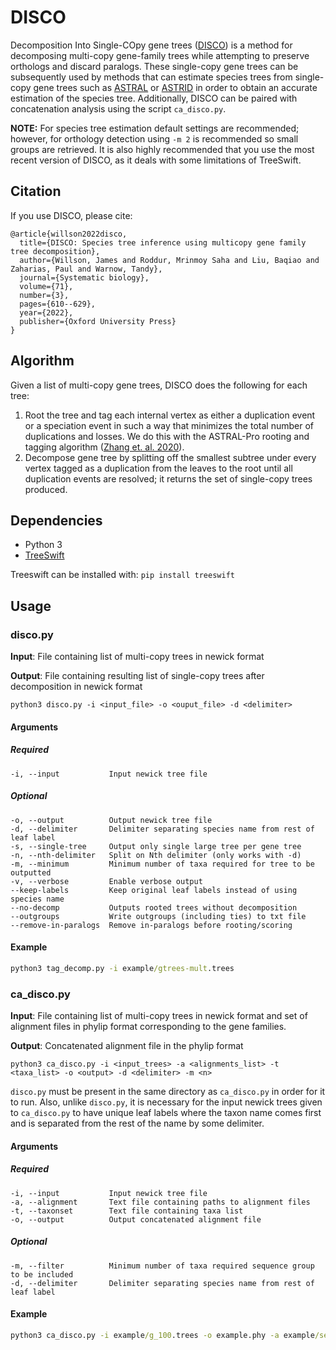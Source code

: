 # DISCO

Decomposition Into Single-COpy gene trees ([DISCO](https://doi.org/10.1093/sysbio/syab070)) is a method for decomposing multi-copy gene-family trees while attempting to preserve orthologs and discard paralogs. These single-copy gene trees can be subsequently used by methods that can estimate species trees from single-copy gene trees such as [ASTRAL](https://github.com/smirarab/ASTRAL) or [ASTRID](https://github.com/pranjalv123/ASTRID) in order to obtain an accurate estimation of the species tree. Additionally, DISCO can be paired with concatenation analysis using the script `ca_disco.py`. 

**NOTE:** For species tree estimation default settings are recommended; however, for orthology detection using `-m 2` is recommended so small groups are retrieved. It is also highly recommended that you use the most recent version of DISCO, as it deals with some limitations of TreeSwift.

## Citation

If you use DISCO, please cite:
```
@article{willson2022disco,
  title={DISCO: Species tree inference using multicopy gene family tree decomposition},
  author={Willson, James and Roddur, Mrinmoy Saha and Liu, Baqiao and Zaharias, Paul and Warnow, Tandy},
  journal={Systematic biology},
  volume={71},
  number={3},
  pages={610--629},
  year={2022},
  publisher={Oxford University Press}
}
```

## Algorithm

Given a list of multi-copy gene trees, DISCO does the following for each tree:

1. Root the tree and tag each internal vertex as either a duplication event or a speciation event in such a way that minimizes the total number of duplications and losses. We do this with the ASTRAL-Pro rooting and tagging algorithm ([Zhang et. al. 2020](https://doi.org/10.1093/molbev/msaa139)).
2. Decompose gene tree by splitting off the smallest subtree under every vertex tagged as a duplication from the leaves to the root until all duplication events are resolved; it returns the set of single-copy trees produced.

## Dependencies

- Python 3
- [TreeSwift](https://github.com/niemasd/TreeSwift)

Treeswift can be installed with: `pip install treeswift`

## Usage

### disco.py

**Input**: File containing list of multi-copy trees in newick format

**Output**: File containing resulting list of single-copy trees after decomposition in newick format

```
python3 disco.py -i <input_file> -o <ouput_file> -d <delimiter>
```

#### Arguments

##### Required

```
-i, --input           Input newick tree file
```

##### Optional

```
-o, --output          Output newick tree file
-d, --delimiter       Delimiter separating species name from rest of leaf label
-s, --single-tree     Output only single large tree per gene tree 
-n, --nth-delimiter   Split on Nth delimiter (only works with -d)
-m, --minimum         Minimum number of taxa required for tree to be outputted
-v, --verbose         Enable verbose output
--keep-labels         Keep original leaf labels instead of using species name
--no-decomp           Outputs rooted trees without decomposition
--outgroups           Write outgroups (including ties) to txt file
--remove-in-paralogs  Remove in-paralogs before rooting/scoring
```

#### Example

```cmd
python3 tag_decomp.py -i example/gtrees-mult.trees
```

### ca_disco.py

**Input**: File containing list of multi-copy trees in newick format and set of alignment files in phylip format corresponding to the gene families.

**Output**: Concatenated alignment file in the phylip format

```
python3 ca_disco.py -i <input_trees> -a <alignments_list> -t <taxa_list> -o <output> -d <delimiter> -m <n> 
```

`disco.py` must be present in the same directory as `ca_disco.py` in order for it to run. Also, unlike `disco.py`, it is necessary for the input newick trees given to `ca_disco.py` to have unique leaf labels where the taxon name comes first and is separated from the rest of the name by some delimiter. 

#### Arguments

##### Required

```
-i, --input           Input newick tree file
-a, --alignment       Text file containing paths to alignment files
-t, --taxonset        Text file containing taxa list
-o, --output          Output concatenated alignment file
```

##### Optional
```
-m, --filter          Minimum number of taxa required sequence group to be included
-d, --delimiter       Delimiter separating species name from rest of leaf label
```

#### Example

```cmd
python3 ca_disco.py -i example/g_100.trees -o example.phy -a example/seq_list.txt -t example/taxa_list.txt
```
